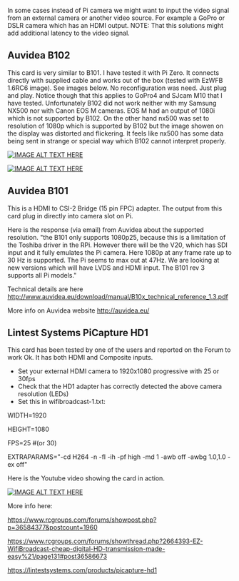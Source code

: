 In some cases instead of Pi camera we might want to input the video signal from an external camera or another video source. For example a GoPro or DSLR camera which has an HDMI output. NOTE: That this solutions might add additional latency to the video signal.

## Auvidea B102
This card is very similar to B101. I have tested it with Pi Zero. It connects directly with supplied cable and works out of the box (tested with EzWFB 1.6RC6 image). See images below. No reconfiguration was need. Just plug and play. Notice though that this applies to GoPro4 and SJcam M10 that I have tested. Unfortunately B102 did not work neither with my Samsung NX500 nor with Canon EOS M cameras. EOS M had an output of 1080i which is not supported by B102. On the other hand nx500 was set to resolution of 1080p which is supported by B102 but the image showen on the display was distorted and flickering. It feels like nx500 has some data being sent in strange or special way which B102 cannot interpret properly.

[![IMAGE ALT TEXT HERE](https://img.youtube.com/vi/IBBYN1I1YOU/0.jpg)](https://www.youtube.com/watch?v=IBBYN1I1YOU)

[![IMAGE ALT TEXT HERE](https://img.youtube.com/vi/K-vXwZFPys4/0.jpg)](https://www.youtube.com/watch?v=K-vXwZFPys4)


## Auvidea B101
This is a HDMI to CSI-2 Bridge (15 pin FPC) adapter. The output from this card plug in directly into camera slot on Pi. 

Here is the response (via email) from Auvidea about the supported resolution. "the B101 only supports 1080p25, because this is a limitation of the Toshiba driver in the RPi. However there will be the V20, which has SDI input and it fully emulates the Pi camera. Here 1080p at any frame rate up to 30 Hz is supported. The Pi seems to max out at 47Hz. We are looking at new versions which will have LVDS and HDMI input. The B101 rev 3 supports all Pi models."

Technical details are here http://www.auvidea.eu/download/manual/B10x_technical_reference_1.3.pdf

More info on Auvidea website http://auvidea.eu/


## Lintest Systems PiCapture HD1
This card has been tested by one of the users and reported on the Forum to work Ok. It has both HDMI and Composite inputs. 

- Set your external HDMI camera to 1920x1080 progressive with 25 or 30fps
- Check that the HD1 adapter has correctly detected the above camera resolution (LEDs)
- Set this in wifibroadcast-1.txt:

WIDTH=1920

HEIGHT=1080

FPS=25  #(or 30)

EXTRAPARAMS="-cd H264 -n -fl -ih -pf high -md 1 -awb off -awbg 1.0,1.0 -ex off"

Here is the Youtube video showing the card in action.

[![IMAGE ALT TEXT HERE](https://img.youtube.com/vi/NZZFx7HoXIw/0.jpg)](https://www.youtube.com/watch?v=NZZFx7HoXIw)



More info here:

https://www.rcgroups.com/forums/showpost.php?p=36584377&postcount=1960

https://www.rcgroups.com/forums/showthread.php?2664393-EZ-WifiBroadcast-cheap-digital-HD-transmission-made-easy%21/page131#post36586673

https://lintestsystems.com/products/picapture-hd1

